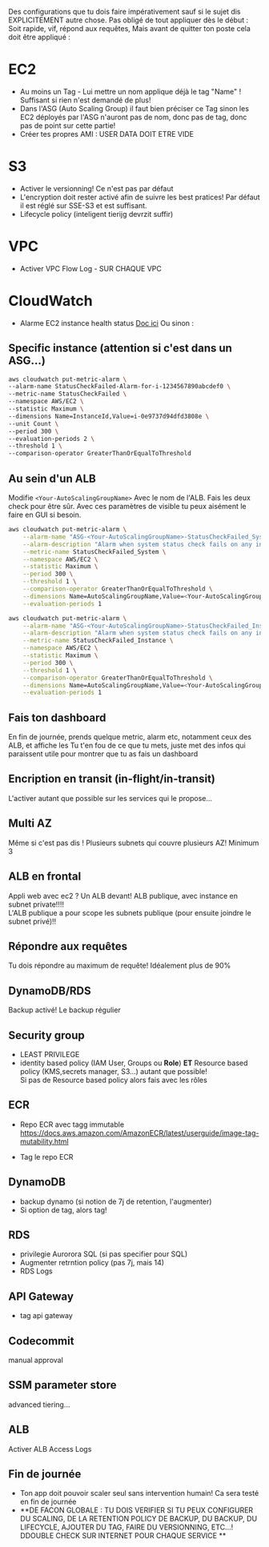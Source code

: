 Des configurations que tu dois faire impérativement sauf si le sujet dis EXPLICITEMENT autre chose.
Pas obligé de tout appliquer dès le début : Soit rapide, vif, répond aux requêtes, Mais avant de quitter ton poste cela doit être appliqué : 
# EC2
* Au moins un Tag - Lui mettre un nom applique déjà le tag "Name" ! Suffisant si rien n'est demandé de plus!
* Dans l'ASG (Auto Scaling Group) il faut bien préciser ce Tag sinon les EC2 déployés par l'ASG n'auront pas de nom, donc pas de tag, donc pas de point sur cette partie!
* Créer tes propres AMI : USER DATA DOIT ETRE VIDE
# S3
* Activer le versionning! Ce n'est pas par défaut
* L'encryption doit rester activé afin de suivre les best pratices! Par défaut il est réglé sur SSE-S3 et est suffisant.
* Lifecycle policy (inteligent tierijg devrzit suffir)
# VPC
* Activer VPC Flow Log - SUR CHAQUE VPC

# CloudWatch
* Alarme EC2 instance health status [Doc ici](https://docs.aws.amazon.com/AWSEC2/latest/UserGuide/creating_status_check_alarms.html)
Ou sinon : 
## Specific instance (attention si c'est dans un ASG...)
```bash
aws cloudwatch put-metric-alarm \
--alarm-name StatusCheckFailed-Alarm-for-i-1234567890abcdef0 \
--metric-name StatusCheckFailed \
--namespace AWS/EC2 \
--statistic Maximum \
--dimensions Name=InstanceId,Value=i-0e9737d94dfd3808e \
--unit Count \
--period 300 \
--evaluation-periods 2 \
--threshold 1 \
--comparison-operator GreaterThanOrEqualToThreshold
```
## Au sein d'un ALB
Modifie `<Your-AutoScalingGroupName>` Avec le nom de l'ALB.
Fais les deux check pour être sûr.
Avec ces paramètres de visible tu peux aisément le faire en GUI si besoin.
```bash
aws cloudwatch put-metric-alarm \
    --alarm-name "ASG-<Your-AutoScalingGroupName>-StatusCheckFailed_System" \
    --alarm-description "Alarm when system status check fails on any instance in the Auto Scaling group" \
    --metric-name StatusCheckFailed_System \
    --namespace AWS/EC2 \
    --statistic Maximum \
    --period 300 \
    --threshold 1 \
    --comparison-operator GreaterThanOrEqualToThreshold \
    --dimensions Name=AutoScalingGroupName,Value=<Your-AutoScalingGroupName> \
    --evaluation-periods 1
```
```bash
aws cloudwatch put-metric-alarm \
    --alarm-name "ASG-<Your-AutoScalingGroupName>-StatusCheckFailed_Instance" \
    --alarm-description "Alarm when system status check fails on any instance in the Auto Scaling group" \
    --metric-name StatusCheckFailed_Instance \
    --namespace AWS/EC2 \
    --statistic Maximum \
    --period 300 \
    --threshold 1 \
    --comparison-operator GreaterThanOrEqualToThreshold \
    --dimensions Name=AutoScalingGroupName,Value=<Your-AutoScalingGroupName> \
    --evaluation-periods 1
```

## Fais ton dashboard
En fin de journée, prends quelque metric, alarm etc, notamment ceux des ALB, et affiche les
Tu t'en fou de ce que tu mets, juste met des infos qui paraissent utile pour montrer que tu as fais un dashboard

## Encription en transit (in-flight/in-transit)
L'activer autant que possible sur les services qui le propose...

## Multi AZ
Même si c'est pas dis ! Plusieurs subnets qui couvre plusieurs AZ! Minimum 3

## ALB en frontal
Appli web avec ec2 ? Un ALB devant! ALB publique, avec instance en subnet private!!!!  
L'ALB publique a pour scope les subnets publique (pour ensuite joindre le subnet privé)!! 

## Répondre aux requêtes
Tu dois répondre au maximum de requête! Idéalement plus de 90%

## DynamoDB/RDS
Backup activé! Le backup régulier

## Security group
* LEAST PRIVILEGE 
* identity based policy (IAM User, Groups ou **Role**) **ET** Resource based policy (KMS,secrets manager, S3...) autant que possible!  
Si pas de Resource based policy alors fais avec les rôles

## ECR 
* Repo ECR avec tagg immutable https://docs.aws.amazon.com/AmazonECR/latest/userguide/image-tag-mutability.html

* Tag le repo ECR

## DynamoDB
* backup dynamo (si notion de 7j de retention, l'augmenter)
* Si option de tag, alors tag!
## RDS 
* privilegie Aurorora SQL (si pas specifier pour SQL)
* Augmenter retrntion policy (pas 7j, mais 14)
* RDS Logs
## API Gateway
* tag api gateway

## Codecommit
manual approval

## SSM parameter store
advanced tiering...

## ALB 
Activer ALB Access Logs

## Fin de journée
* Ton app doit pouvoir scaler seul sans intervention humain! Ca sera testé en fin de journée
* **DE FACON GLOBALE : TU DOIS VERIFIER SI TU PEUX CONFIGURER DU SCALING, DE LA RETENTION POLICY DE BACKUP, DU BACKUP, DU LIFECYCLE, AJOUTER DU TAG, FAIRE DU VERSIONNING, ETC...! DDOUBLE CHECK SUR INTERNET POUR CHAQUE SERVICE **
